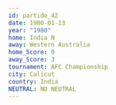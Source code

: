 ```yaml
---
id: partido_42
date: 1980-01-13
year: "1980"
home: India N
away: Western Australia
home_Score: 0
away_Score: 3
tournament: AFC Championship
city: Calicut
country: India
NEUTRAL: NO NEUTRAL
---
```

